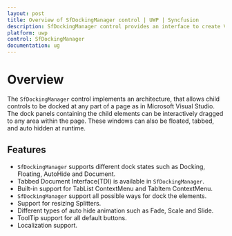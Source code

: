 ```yaml
---
layout: post
title: Overview of SfDockingManager control | UWP | Syncfusion
description: SfDockingManager control provides an interface to create Visual Studio-like dockable windows, and provides floating panels, autohide, and tabbed documents.
platform: uwp
control: SfDockingManager
documentation: ug
---
```


# Overview

The `SfDockingManager` control implements an architecture, that allows child controls to be docked at any part of a page as in Microsoft Visual Studio. The dock panels containing the child elements can be interactively dragged to any area within the page. These windows can also be floated, tabbed, and auto hidden at runtime.

## Features

* `SfDockingManager` supports different dock states such as Docking, Floating, AutoHide and Document.
* Tabbed Document Interface(TDI) is available in `SfDockingManager`.
* Built-in support for TabList ContextMenu and TabItem ContextMenu.
* `SfDockingManager` support all possible ways for dock the elements.
* Support for resizing Splitters.
* Different types of auto hide animation such as Fade, Scale and Slide.
* ToolTip support for all default buttons.
* Localization support.

